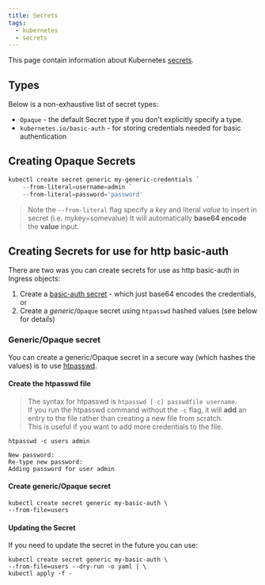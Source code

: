 ```yaml
---
title: Secrets
tags:
  - kubernetes
  - secrets
---
```


This page contain information about Kubernetes [secrets](https://kubernetes.io/docs/concepts/configuration/secret/).
<!--more-->

## Types

Below is a non-exhaustive list of secret types:
* `Opaque` - the default Secret type if you don't explicitly specify a type.
* `kubernetes.io/basic-auth` - for storing credentials needed for basic authentication

## Creating Opaque Secrets

```powershell
kubectl create secret generic my-generic-credentials `
    --from-literal=username=admin `
    --from-literal=password='password'
```

> Note the `--from-literal` flag specify a _key_ and literal _value_ to insert in secret (i.e. mykey=somevalue)
> It will automatically **base64 encode** the **value** input.

## Creating Secrets for use for http basic-auth

There are two was you can create secrets for use as http basic-auth in Ingress objects:
1. Create a [basic-auth secret]() - which just base64 encodes the credentials, or
2. Create a _generic_/`Opaque` secret using `htpasswd` hashed values (see below for details)

### Generic/Opaque secret

You can create a generic/Opaque secret in a secure way (which hashes the values) is to use [htpasswd](https://httpd.apache.org/docs/2.4/programs/htpasswd.html).

#### Create the htpasswd file

> The syntax for htpasswd is `htpasswd [-c] passwdfile username`.  
> If you run the htpasswd command without the `-c` flag, it will **add** an entry to the file rather than creating a 
> new file from scratch.  
> This is useful if you want to add more credentials to the file.

```shell
htpasswd -c users admin
```
```text
New password:
Re-type new password:
Adding password for user admin
```

#### Create generic/Opaque secret

```shell
kubectl create secret generic my-basic-auth \
--from-file=users
```

#### Updating the Secret

If you need to update the secret in the future you can use:

```shell
kubectl create secret generic my-basic-auth \
--from-file=users --dry-run -o yaml | \
kubectl apply -f -
```
